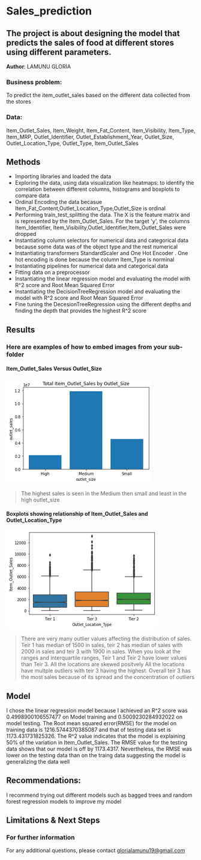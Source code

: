 # Sales_prediction
## The project is about designing the model that predicts the sales of food at different stores using different parameters. 

**Author**: LAMUNU GLORIA

### Business problem:
To predict the item_outlet_sales based on the different data collected from the stores


### Data:
Item_Outlet_Sales, Item_Weight, Item_Fat_Content, Item_Visibility, Item_Type, Item_MRP, Outlet_Identifier, Outlet_Establishment_Year,
Outlet_Size, Outlet_Location_Type, Outlet_Type, Item_Outlet_Sales


## Methods
- Importing libraries and loaded the data
- Exploring the data, using data visualization like heatmaps: to identify the correlation between different columns, histograms and boxplots to compare data
- Ordinal Encoding the data becasue Item_Fat_Content,Outlet_Location_Type,Outlet_Size is ordinal
- Performing train_test_splitting the data. The X is the feature matrix and is represented by the Item_Outlet_Sales. For the target 'y', the columns Item_Identifier, Item_Visibility,Outlet_Identifier,Item_Outlet_Sales were dropped
- Instantiating column selectors for numerical data and categorical data because some data was of the object type and the rest numerical
- Instantiating transformers StandardScaler and One Hot Encoder . One hot encoding is done because the column Item_Type is norminal
- Instantiating pipelines for numerical data and categorical data
- Fitting data on a preprocessor
- Instantiating the linear regression model  and evaluating the model with R^2 score and Root Mean Squared Error
- Instantiating the DecisionTreeRegression model and evaluating the model with R^2 score and Root Mean Squared Error
- Fine tuning the DecesionTreeRegression using the different depths and finding the depth that provides the highest R^2 score

## Results

### Here are examples of how to embed images from your sub-folder


#### Item_Outlet_Sales Versus Outlet_Size
![My Image](fig1.png)

> The highest sales is seen in the Medium then small and least in the high outlet_size

#### Boxplots showing relationship of Item_Outlet_Sales and Outlet_Location_Type

![My Image](fig_2.png)
>There are very many outlier values affecting the distribution of sales. Teir 1 has median of 1500 in sales, teir 2 has median of sales with 2000 in sales and teir 3 with 1900 in sales. When you look at the ranges and interquartile ranges, Teir 1 and Teir 2 have lower values than Teir 3. All the locations are skewed positvely All the locations have multple outliers with teir 3 having the highest. Overall teir 3 has the most sales because of its spread and the concentration of outliers

## Model

I chose the linear regression model because I achieved an R^2 score  was 0.4998900106557477 on Model training and 0.5009230284932022 on model testing. The Root mean squared error(RMSE) for the model on training data is 1216.5744370385087 and that of testing data set is 1173.431731825326. The R^2 value indicates that the model is explaining 50% of the variation in Item_Outlet_Sales. The RMSE value for the testing data shows that our model is off by 1173.4317. Nevertheless, the RMSE was lower on the testing data than on the traing data suggesting the model is generalizing the data well



## Recommendations:

I recommend trying out different models such as bagged trees and random forest regression models to improve my model


## Limitations & Next Steps




### For further information


For any additional questions, please contact glorialamunu19@gmail.com
